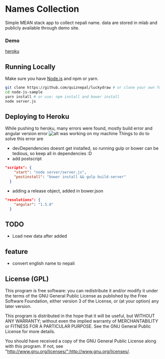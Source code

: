 # Names Collection

Simple MEAN stack app to collect nepali name. data are stored in mlab and publicly available through demo site.

### Demo
[heroku](https://namecollection.herokuapp.com/)

## Running Locally

Make sure you have [Node.js](http://nodejs.org/) and npm or yarn.

```sh
git clone https://github.com/quiznepal/luckydraw # or clone your own fork
cd node-js-sample
yarn install # or use: npm install and bower install
node server.js
```
## Deploying to Heroku
While pushing to heroku, many errors were found, mostly build error and angular version error
![alt was working on my machine](https://cdn.meme.am/cache/instances/folder28/500x/18961028.jpg)
Things to do to solve this error are
- devDependencies doesnt get installed, so running gulp or bower can be tedious, so keep all in dependencies :D
- add postscript
```json
"scripts": {
    "start": "node server/server.js",
    "postinstall": "bower install && gulp build-server"
  }
```
- adding a release object, added in bower.json
```json
"resolutions": {
    "angular": "1.5.8"
  }
```


## TODO
- Load new data after added

## feature
- convert english name to nepali

## License (GPL)

This program is free software: you can redistribute it and/or modify
it under the terms of the GNU General Public License as published by
the Free Software Foundation, either version 3 of the License, or
(at your option) any later version.

This program is distributed in the hope that it will be useful,
but WITHOUT ANY WARRANTY; without even the implied warranty of
MERCHANTABILITY or FITNESS FOR A PARTICULAR PURPOSE.  See the
GNU General Public License for more details.

You should have received a copy of the GNU General Public License
along with this program.  If not, see "http://www.gnu.org/licenses/":http://www.gnu.org/licenses/.
